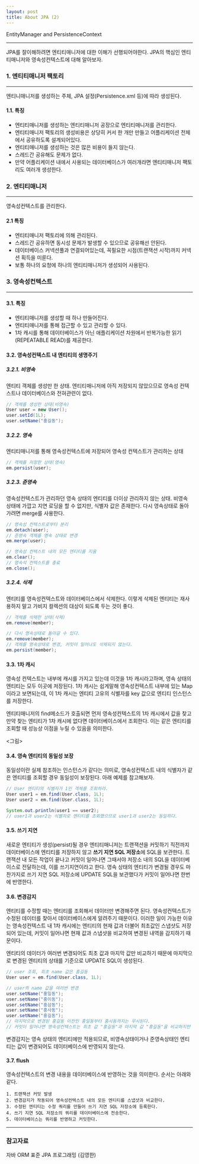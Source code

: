 ```yaml
---
layout: post
title: About JPA (2)
---
```

EntityManager and PersistenceContext

-------------
JPA를 잘이해하려면 엔티티매니저에 대한 이해가 선행되어야한다. JPA의 핵심인 엔티티매니저와 영속성컨텍스트에 대해 알아보자.

### 1. 엔티티매니저 팩토리

------

엔티니매니저를 생성하는 주체,  JPA 설정(Persistence.xml 등)에 따라 생성된다.

#### 1.1. 특징

- 엔티티매니저를 생성하는 엔티티매니저 공장으로 엔티티매니저를 관리한다.
- 엔티티매니저 팩토리의 생성비용은 상당히 커서 한 개만 만들고 어플리케이션 전체에서 공유하도록 설계되어있다.
- 엔티티매니저를 생성하는 것은 많은 비용이 들지 않는다.
- 스레드간 공유해도 문제가 없다.
- 만약 어플리케이션 내에서 사용되는 데이터베이스가 여러개라면 엔티티매니저 팩토리도 여러개 생성한다.



### 2. 엔티티매니저

------

영속성컨텍스트를 관리한다.

#### 2.1 특징

- 엔티티매니저 팩토리에 의해 관리된다.
- 스레드간 공유하면 동시성 문제가 발생할 수 있으므로 공유해선 안된다.
- 데이터베이스 커넥션풀과 연결되어있는데, 꼭필요한 시점(트랜잭션 시작)까지 커넥션 획득을 미룬다.
- 보통 하나의 요청에 하나의 엔티티매니저가 생성되어 사용된다.



### 3. 영속성컨텍스트

------

#### 3.1. 특징

- 엔티티매니저를 생성할 때 하나 만들어진다.
- 엔티티매니저를 통해 접근할 수 있고 관리할 수 있다.
- 1차 캐시를 통해 데이터베이스가 아닌 애플리케이션 차원에서 반복가능한 읽기(REPEATABLE READ)를 제공한다.

#### 3.2. 영속성컨텍스트 내 엔티티의 생명주기

##### 3.2.1. 비영속

엔티티 객체를 생성만 한 상태. 엔티티매니저에 아직 저장되지 않았으므로 영속성 컨텍스트나 데이터베이스와 전혀관련이 없다.

```java
// 객체를 생성한 상태(비영속)
User user = new User();
user.setId(1L);
user.setName("홍길동");
```

  

##### 3.2.2. 영속

엔티티매니저를 통해 영속성컨텍스트에 저장되어 영속성 컨텍스트가 관리하는 상태

```java
// 객체를 저장한 상태(영속)
em.persist(user);
```



##### 3.2.3. 준영속

영속성컨텍스트가 관리하던 영속 상태의 엔티티를 더이상 관리하지 않는 상태. 비영속 상태에 가깝고 지연 로딩을 할 수 없지만, 식별자 값은 존재한다. 다시 영속상태로 돌아가려면 merge를 사용한다.

```java
// 영속성 컨텍스트로부터 분리
em.detach(user);
// 준영속 객체를 영속 상태로 변경
em.merge(user);

// 영속성 컨텍스트 내의 모든 엔티티를 지움
em.clear();
// 영속석 컨텍스트를 종료
em.close();
```



##### 3.2.4. 삭제

엔티티를 영속성컨텍스트와 데이터베이스에서 삭제한다. 이렇게 삭제된 엔티티는 재사용하지 말고 가비지 컬렉션의 대상이 되도록 두는 것이 좋다.

```java
// 객체를 삭제한 상태(삭제)
em.remove(member);

// 다시 영속상태로 돌아갈 수 있다.
em.remove(member);
// 객체를 영속상태로 변경, 커밋이 일어나도 삭제되지 않는다.
em.persist(member);
```



#### 3.3. 1차 캐시

영속성 컨텍스트는 내부에 캐시를 가지고 있는데 이것을 1차 캐시라고하며, 영속 상태의 엔티티는 모두 이곳에 저장된다. 1차 캐시는 쉽게말해 영속성컨텍스트 내부에 있는 Map이라고 보면되는데, 이 1차 캐시는 엔티티 고유의 식별자를 key 값으로 엔티티 인스턴스를 저장한다.



엔티티매니저의 find메소드가 호출되면 먼저 영속성컨텍스트의 1차 캐시에서 값을 찾고 만약 찾는 엔티티가 1차 캐시에 없다면 데이터베이스에서 조회한다. 이는 같은 엔티티를 조회할 때 성능상 이점을 누릴 수 있음을 의미한다.



<그림>

#### 3.4. 영속 엔티티의 동일성 보장

동일성이란 실제 참조하는 인스턴스가 같다는 의미로, 영속성컨텍스트 내의 식별자가 같은 엔티티를 조회할 경우 동일성이 보장된다. 아래 예제를 참고해보자.

```java
// User 엔티티의 식별자가 1인 객체를 조회하라.
User user1 = em.find(User.class, 1L);
User user2 = em.find(User.class, 1L);

System.out.println(user1 == user2);
// user1과 user2는 식별자로 엔티티를 조회했으므로 user1과 user2는 동일하다.
```



#### 3.5. 쓰기 지연

새로운 엔티티가 생성(persist)될 경우 엔티티매니저는 트랜잭션을 커밋하기 직전까지 데이터베이스에 엔티티를 저장하지 않고 **쓰기 지연 SQL 저장소**에 SQL을 보관한다. 트랜잭션 내 모든 작업이 끝나고 커밋이 일어나면 그때서야 저장소 내의 SQL을 데이터베이스로 전달하는데, 이를 쓰기지연이라고 한다. 영속 상태의 엔티티가 변경될 경우도 마찬가지로 쓰기 지연 SQL 저장소에 UPDATE SQL을 보관했다가 커밋이 일어나면 한번에 반영한다.

#### 3.6. 변경감지

엔티티를 수정할 때는 엔티티를 조회해서 데이터만 변경해주면 된다. 영속성컨텍스트가 수정된 데이터를 찾아서 데이터베이스에게 알려주기 때문이다. 이러한 일이 가능한 이유는 영속성컨텍스트 내 1차 캐시에는 엔티티의 현재 값과 더불어 최초값인 스냅샷도 저장되어 있는데, 커밋이 일어나면 현재 값과 스냅샷을 비교하여 변경된 내역을 감지하기 때문이다. 



엔티티의 데이터가 여러번 변경되어도 최초 값과 마지막 값만 비교하기 때문에 마지막으로 변경된 엔티티의 상태를 기준으로 UPDATE SQL이 생성된다.

```java
// user 조회, 최초 name 값은 홍길동
User user = em.find(User.class, 1L);

// user의 name 값을 여러번 변경
user.setName("홍일동");
user.setName("홍이동");
user.setName("홍삼동");
user.setName("홍사동");
user.setName("홍길동");
// 마지막으로 변경된 홍길동 이전인 홍일동부터 홍사동까지는 무시된다.
// 커밋이 일어나면 영속성컨텍스트는 최초 값 "홍길동"과 마지막 값 "홍길동"을 비교하지만 변경되지 않았으므로 UPDATE SQL을 생성하지 않는다.
```



변경감지는 영속 상태의 엔티티에만 적용되므로, 비영속상태이거나 준영속상태인 엔티티는 값이 변경되어도 데이터베이스에 반영되지 않는다.



#### 3.7. flush

영속성컨텍스트의 변경 내용을 데이터베이스에 반영하는 것을 의미한다. 순서는 아래와 같다.

```
1. 트랜잭션 커밋 발생
2. 변경감지가 작동되어 영속성컨텍스트 내의 모든 엔티티를 스냅샷과 비교한다.
3. 수정된 엔티티는 수정 쿼리를 만들어 쓰기 지연 SQL 저장소에 등록한다.
4. 쓰기 지연 SQL 저장소의 쿼리를 데이터베이스에 전송한다.
5. 데이터베이스는 쿼리를 반영하고 커밋한다.
```

------

### 참고자료

자바 ORM 표준 JPA 프로그래밍 (김영한)

